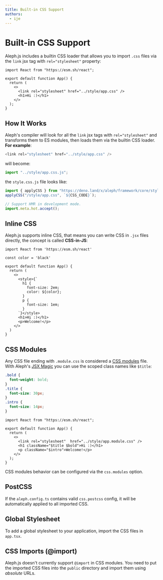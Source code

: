 ```yaml
---
title: Built-in CSS Support
authors:
  - ije
---
```


# Built-in CSS Support

Aleph.js includes a builtin CSS loader that allows you to import `.css` files via the `link` jsx tag with `rel="stylesheet"` property:

```tsx
import React from "https://esm.sh/react";

export default function App() {
  return (
    <>
      <link rel="stylesheet" href="../style/app.css" />
      <h1>Hi :)</h1>
    </>
  );
}
```

## How It Works

Aleph's compiler will look for all the `link` jsx tags with `rel="stylesheet"` and transforms them to ES modules, then loads them via the builtin CSS loader. **For example**:

```javascript
<link rel="stylesheet" href="../style/app.css" />
```

will become:

```javascript
import "../style/app.css.js";
```

the `style.css.js` file looks like:

```javascript
import { applyCSS } from "https://deno.land/x/aleph/framework/core/style.ts";
applyCSS("/style/app.css", `${CSS_CODE}`);

// Support HMR in development mode.
import.meta.hot.accept();
```


## Inline CSS

Aleph.js supports inline CSS, that means you can write CSS in `.jsx` files directly, the concept is called **CSS-in-JS**:

```tsx
import React from 'https://esm.sh/react'

const color = 'black'

export default function App() {
  return (
    <>
      <style>{`
        h1 {
          font-size: 2em;
          color: ${color};
        }
        p {
          font-size: 1em;
        }
      `}</style>
      <h1>Hi :)</h1>
      <p>Welcome!</p>
    </>
  )
}
```

## CSS Modules

Any CSS file ending with `.module.css` is considered a [CSS modules](https://github.com/css-modules/css-modules) file. With Aleph's [JSX Magic](/docs/advanced-features/jsx-magic) you can use the scoped class names like `$title`:

```css
.bold {
  font-weight: bold;
}
.title {
  font-size: 30px;
}
.intro {
  font-size: 14px;
}
```

```tsx
import React from "https://esm.sh/react";

export default function App() {
  return (
    <>
      <link rel="stylesheet"  href="../style/app.module.css" />
      <h1 className="$title $bold">Hi :)</h1>
      <p className="$intro">Welcome!</p>
    </>
  );
}
```

CSS modules behavior can be configured via the `css.modules` option.

## PostCSS

If the `aleph.config.ts` contains valid `css.postcss` config, it will be automatically applied to all imported CSS.

## Global Stylesheet

To add a global stylesheet to your application, import the CSS files in `app.tsx`.

## CSS Imports (@import)

Aleph.js doesn't currently support `@import` in CSS modules. You need to put the imported CSS files into the `public` directory and import them using _absolute_ URLs.

